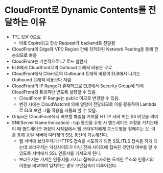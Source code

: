 # CloudFront로 Dynamic Contents를 전달하는 이유

* TTL 값을 0으로
  * 바로 Expire되고 항상 Request가 backend로 전달됨
* CloudFront의 Edge와 VPC Region 간에 최적화된 Network Peering을 통해 전송되므로 빠름
* CloudFront는 기본적으로 L7 로드 밸런서
* ELB에서 Cloudfront로의 Outboud 트래픽 비용은 무료
* CloudFront에서 Client로의 Outbound 트래픽 비용이 ELB에서 나가는 Outbound 트래픽 비용보다 저렴
* CloudFront의 IP Range가 존재하므로 ELB에서 Security Group에 의해 CloudFront의 트래픽만 받도록 설정할 수 있음.
  * CloudFront IP Range는 public 이므로 변경될 수 있음.
  * 변경 시에는 CloudWatch에 의해 알람이 전달되므로 이를 활용하여 Lambda로 ELB 보안 그룹 적용을 자동화 할 수 있음.
* Origin은 CloudFront에서 배포할 파일을 가져올 HTTP 서버 또는 S3 버킷을 의미
* SNI(Server Name Indication) : tcp 통신을 수행 시 핸드세이크 과정을 거치는데 이 때 핸드세이크 과정의 시작점에서 웹 브라우저에게 호스트명을 정해주는 것. 이를 통해 동일 서버에 여러개의 SSL 통신이 가능해진다.
  * 웹 서버에 브라우저가 HTTPS 접속을 시도하게 되면 SSL/TLS 접속을 하게 되는데 브라우저는 피싱사이트가 아닌 진짜 사이트에 접속된 것인지 여부를 알 수 있도록 서버에서 SSL 인증서를 가져오게 된다. 
  * 브라우저는 가져온 인증서를 가지고 접속하고자하는 도메인 주소와 인증서의 이름을 비교하여 일치하는 경우 보안접속이 이루어진다.